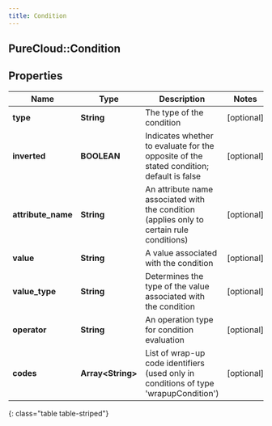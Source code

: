 ```yaml
---
title: Condition
---
```

## PureCloud::Condition

## Properties

|Name | Type | Description | Notes|
|------------ | ------------- | ------------- | -------------|
| **type** | **String** | The type of the condition | [optional] |
| **inverted** | **BOOLEAN** | Indicates whether to evaluate for the opposite of the stated condition; default is false | [optional] |
| **attribute_name** | **String** | An attribute name associated with the condition (applies only to certain rule conditions) | [optional] |
| **value** | **String** | A value associated with the condition | [optional] |
| **value_type** | **String** | Determines the type of the value associated with the condition | [optional] |
| **operator** | **String** | An operation type for condition evaluation | [optional] |
| **codes** | **Array&lt;String&gt;** | List of wrap-up code identifiers (used only in conditions of type &#39;wrapupCondition&#39;) | [optional] |
{: class="table table-striped"}


